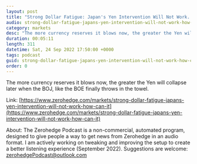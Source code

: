 ```yaml
---
layout: post
title: "Strong Dollar Fatigue: Japan's Yen Intervention Will Not Work. How Can It?"
audio: strong-dollar-fatigue-japans-yen-intervention-will-not-work-how-can-it-0
category: markets
desc: "The more currency reserves it blows now, the greater the Yen will collapse later when the BOJ, like the BOE finally throws in the towel."
duration: 00:05:11
length: 311
datetime: Sat, 24 Sep 2022 17:50:00 +0000
tags: podcast
guid: strong-dollar-fatigue-japans-yen-intervention-will-not-work-how-can-it-0
order: 0
---
```

The more currency reserves it blows now, the greater the Yen will collapse later when the BOJ, like the BOE finally throws in the towel.

Link: [https://www.zerohedge.com/markets/strong-dollar-fatigue-japans-yen-intervention-will-not-work-how-can-it](https://www.zerohedge.com/markets/strong-dollar-fatigue-japans-yen-intervention-will-not-work-how-can-it)

About: The Zerohedge Podcast is a non-commercial, automated program, designed to give people a way to get news from Zerohedge in an audio format.  I am actively working on tweaking and improving the setup to create a better listening experience (September 2022).  Suggestions are welcome: [zerohedgePodcast@outlook.com](mailto:zerohedgePodcast@outlook.com)